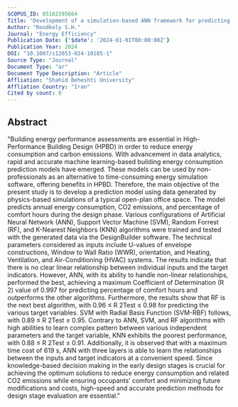 ```yaml
---
SCOPUS_ID: 85182395664
Title: "Development of a simulation-based ANN framework for predicting energy consumption metrics: a case study of an office building"
Author: "Roodkoly S.H."
Journal: "Energy Efficiency"
Publication Date: {'$date': '2024-01-01T00:00:00Z'}
Publication Year: 2024
DOI: "10.1007/s12053-024-10185-1"
Source Type: "Journal"
Document Type: "ar"
Document Type Description: "Article"
Affliation: "Shahid Beheshti University"
Affliation Country: "Iran"
Cited by count: 0
---
```


## Abstract
"Building energy performance assessments are essential in High-Performance Building Design (HPBD) in order to reduce energy consumption and carbon emissions. With advancement in data analytics, rapid and accurate machine learning-based building energy consumption prediction models have emerged. These models can be used by non-professionals as an alternative to time-consuming energy simulation software, offering benefits in HPBD. Therefore, the main objective of the present study is to develop a prediction model using data generated by physics-based simulations of a typical open-plan office space. The model predicts annual energy consumption, CO2 emissions, and percentage of comfort hours during the design phase. Various configurations of Artificial Neural Network (ANN), Support Vector Machine (SVM), Random Forrest (RF), and K-Nearest Neighbors (KNN) algorithms were trained and tested with the generated data via the DesignBuilder software. The technical parameters considered as inputs include U-values of envelope constructions, Window to Wall Ratio (WWR), orientation, and Heating, Ventilation, and Air-Conditioning (HVAC) systems. The results indicate that there is no clear linear relationship between individual inputs and the target indicators. However, ANN, with its ability to handle non-linear relationships, performed the best, achieving a maximum Coefficient of Determination (R 2) value of 0.997 for predicting percentage of comfort hours and outperforms the other algorithms. Furthermore, the results show that RF is the next best algorithm, with 0.96 ≤ R 2Test ≤ 0.98 for predicting the various target variables. SVM with Radial Basis Function (SVM-RBF) follows, with 0.89 ≤ R 2Test ≤ 0.95. Contrary to ANN, SVM, and RF algorithms with high abilities to learn complex pattern between various independent parameters and the target variable, KNN exhibits the poorest performance, with 0.88 ≤ R 2Test ≤ 0.91. Additionally, it is observed that with a maximum time cost of 619 s, ANN with three layers is able to learn the relationships between the inputs and target indicators at a convenient speed. Since knowledge-based decision making in the early design stages is crucial for achieving the optimum solutions to reduce energy consumption and related CO2 emissions while ensuring occupants’ comfort and minimizing future modifications and costs, high-speed and accurate prediction methods for design stage evaluation are essential."
